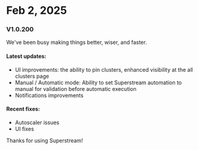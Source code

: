 # Feb 2, 2025

### V1.0.200

We've been busy making things better, wiser, and faster.

#### **Latest updates:**

* UI improvements: the ability to pin clusters, enhanced visibility at the all clusters page
* Manual / Automatic mode: Ability to set Superstream automation to manual for validation before automatic execution
* Notifications improvements

#### Recent fixes:

* Autoscaler issues
* UI fixes

Thanks for using Superstream!
